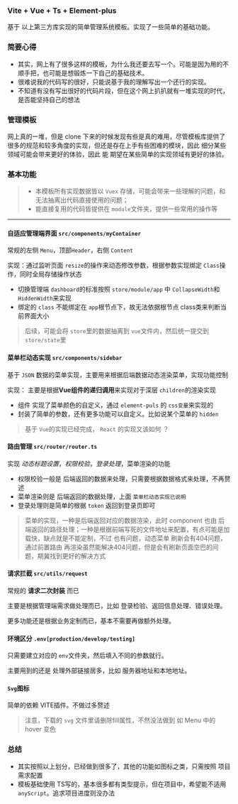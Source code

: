 ### Vite + Vue + Ts + Element-plus

基于 以上第三方库实现的简单管理系统模板。实现了一些简单的基础功能。

### 简要心得

- 其实，网上有了很多这样的模板，为什么我还要去写一个。可能是因为用的不顺手把，也可能是想锻炼一下自己的基础技术。
- 很难说我的代码写的很好，只能说基于我的理解写出一个还行的实现。
- 不知道有没有写出很好的代码片段，但在这个网上扒扒就有一堆实现的时代，是否能坚持自己的想法

### 管理模板

网上真的一堆，但是 clone 下来的时候发现有些是真的难用，尽管模板库提供了很多的规范和较多角度的实现，但还是存在上手有些困难的模块，因此 细分某些领域可能会带来更好的体验，因此 能 期望在某些简单的实现领域有更好的体验。

### 基本功能



> - 本模板所有实现数据皆以 `Vuex` 存储，可能会带来一些理解的问题，和无法抽离出代码直接使用的问题；
> - 能直接复用的代码皆提供在 `module`文件夹，提供一些常用的操作等

------



#### 自适应管理端界面 `src/components/myContainer`

常规的左侧 `Menu`，顶部`Header`，右侧 `Content`

实现：通过监听页面 `resize`的操作来动态修改参数，根据参数实现绑定 `Class`操作，同时全局存储操作状态

- 切换管理端 `dashboard`的标准按照 `store/module/app` 中 `CollapseWidth`和 `HiddenWidth`来实现
- 绑定的 `class` 不能绑定在 `app`根节点下，故无法依据根节点 class类来判断当前界面大小

> 后续，可能会将 `store`里的数据抽离到 `vue`文件内，然后统一提交到 `store/state`里



#### 菜单栏动态实现 `src/components/sidebar`

基于 `JSON` 数据的菜单实现，主要用来根据后端数据动态渲染菜单，实现功能控制

实现： 主要是根据**Vue组件的递归调用**来实现对于深层 `children`的渲染实现

- 组件 实现了菜单颜色的自定义，通过 `element-puls` 的 `css变量`来实现的
- 封装了简单的参数，还有更多功能可以自定义。比如说某个菜单的 `hidden`

> 基于 `Vue`的实现已经完成， `React` 的实现又该如何 ？



#### 路由管理 `src/router/router.ts`

实现 *动态标题设置*，*权限校验*，*登录处理*，菜单渲染的功能

- 权限校验一般是 后端返回的数据来处理，只需要根据数据格式来处理，不再赘述
- 菜单渲染则是 后端返回的数据处理，上面 `菜单栏动态实现已说明`
- 登录处理则是简单的根据 `token` 返回到登录页即可

> 菜单的实现，一种是后端返回对应的数据渲染，此时 component 也由 后端返回的路径处理；一种是根据前端写死的文件地址来配置，有点可能是加载快，缺点就是不能定制，不过 也有问题，动态菜单 刷新会有404问题，通过前置路由 再渲染虽然能解决404问题，但是会有刷新页面空巴的问题，期冀找到更好的解决方式



#### 请求拦截 `src/utils/request`

常规的 **请求二次封装** 而已

主要是根据管理端需求做处理而已，比如 登录检验、返回信息处理、错误处理。

更多功能还是根据业务定制而已，基本不需要再做额外处理。



#### 环境区分 `.env[production/develop/testing]`

只需要建立对应的 `env`文件夹，然后填入不同的参数就行。

主要用到的还是 处理外部链接居多，比如 服务器地址和本地地址。



#### `Svg`图标

简单的依赖 VITE插件。不做过多赘述

> 注意，下载的 `svg` 文件里请删除fill属性，不然没法做到 如 Menu 中的 hover 变色

### 

### 总结

- 其实按照以上划分，已经做到很多了，其他的功能如图标之类，只需按照 项目需求配置
- 模板基础使用 TS写的，基本很多都有类型提示，但在项目中，希望能不适用 `anyScript`。追求项目进度则没办法
